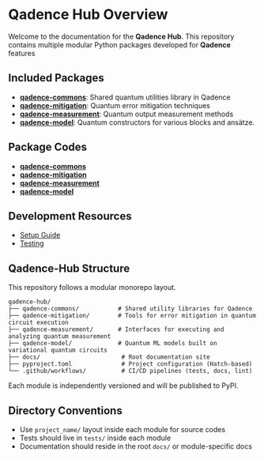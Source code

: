 # Qadence Hub Overview

Welcome to the documentation for the **Qadence Hub**.
This repository contains multiple modular Python packages developed for **Qadence** features

## Included Packages

- [**qadence-commons**](https://pasqal-io.github.io/qadence-hub/qadence-commons/latest/): Shared quantum utilities library in Qadence
- [**qadence-mitigation**](https://pasqal-io.github.io/qadence-hub/qadence-mitigation/latest/): Quantum error mitigation techniques
- [**qadence-measurement**](https://pasqal-io.github.io/qadence-hub/qadence-measurement/latest/): Quantum output measurement methods
- [**qadence-model**](https://pasqal-io.github.io/qadence-hub/qadence-model/latest/): Quantum constructors for various blocks and ansätze.


## Package Codes

- [**qadence-commons**](https://github.com/pasqal-io/qadence-hub/tree/main/qadence-commons)
- [**qadence-mitigation**](https://github.com/pasqal-io/qadence-hub/tree/main/qadence-mitigation)
- [**qadence-measurement**](https://github.com/pasqal-io/qadence-hub/tree/main/qadence-measurement)
- [**qadence-model**](https://github.com/pasqal-io/qadence-hub/tree/main/qadence-model)


## Development Resources

- [Setup Guide](setup.md)
- [Testing](test.md)


## Qadence-Hub Structure

This repository follows a modular monorepo layout.

    qadence-hub/
    ├── qadence-commons/           # Shared utility libraries for Qadence
    ├── qadence-mitigation/        # Tools for error mitigation in quantum circuit execution
    ├── qadence-measurement/       # Interfaces for executing and analyzing quantum measurement
    ├── qadence-model/             # Quantum ML models built on variational quantum circuits
    ├── docs/                       # Root documentation site
    ├── pyproject.toml              # Project configuration (Hatch-based)
    └── .github/workflows/          # CI/CD pipelines (tests, docs, lint)

Each module is independently versioned and will be published to PyPI.

## Directory Conventions

- Use `project_name/` layout inside each module for source codes
- Tests should live in `tests/` inside each module
- Documentation should reside in the root `docs/` or module-specific docs
